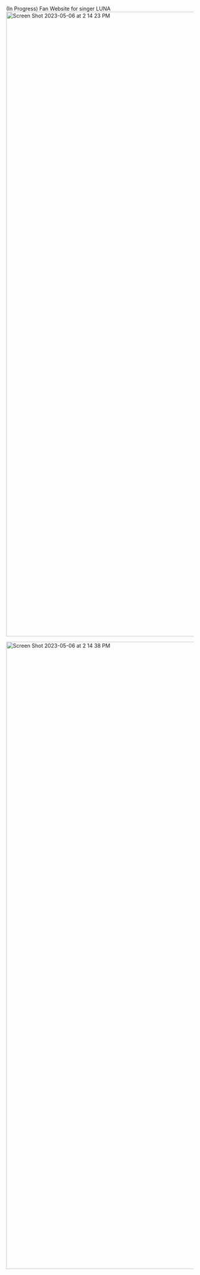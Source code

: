 (In Progress) Fan Website for singer LUNA
<img width="1673" alt="Screen Shot 2023-05-06 at 2 14 23 PM" src="https://user-images.githubusercontent.com/86944352/236646961-e45e0c6f-145f-40a3-a996-dc4456fc6609.png">

<img width="1680" alt="Screen Shot 2023-05-06 at 2 14 38 PM" src="https://user-images.githubusercontent.com/86944352/236646969-41c975f5-a32e-4d0d-bd7e-a09cceb4b8b2.png">
